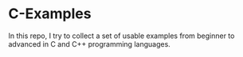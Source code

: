 # C-Examples
In this repo, I try to collect a set of usable examples from beginner to advanced in C and C++ programming languages. 

